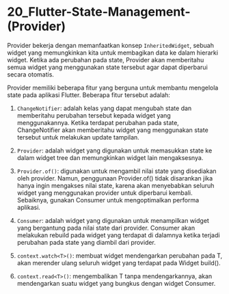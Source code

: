 # 20_Flutter-State-Management-(Provider)

Provider bekerja dengan memanfaatkan konsep ``InheritedWidget``, sebuah widget yang memungkinkan kita untuk membagikan data ke dalam hierarki widget. Ketika ada perubahan pada state, Provider akan memberitahu semua widget yang menggunakan state tersebut agar dapat diperbarui secara otomatis.

Provider memiliki beberapa fitur yang berguna untuk membantu mengelola state pada aplikasi Flutter. Beberapa fitur tersebut adalah:

1. ``ChangeNotifier``: adalah kelas yang dapat mengubah state dan memberitahu perubahan tersebut kepada widget yang menggunakannya. Ketika terdapat perubahan pada state, ChangeNotifier akan memberitahu widget yang menggunakan state tersebut untuk melakukan update tampilan.

2. ``Provider``: adalah widget yang digunakan untuk memasukkan state ke dalam widget tree dan memungkinkan widget lain mengaksesnya.

3. ``Provider.of()``: digunakan untuk mengambil nilai state yang disediakan oleh provider. Namun, penggunaan Provider.of() tidak disarankan jika hanya ingin mengakses nilai state, karena akan menyebabkan seluruh widget yang menggunakan provider untuk diperbarui kembali. Sebaiknya, gunakan Consumer untuk mengoptimalkan performa aplikasi.

4. ``Consumer``: adalah widget yang digunakan untuk menampilkan widget yang bergantung pada nilai state dari provider. Consumer akan melakukan rebuild pada widget yang terdapat di dalamnya ketika terjadi perubahan pada state yang diambil dari provider.

5. ``context.watch<T>()``: membuat widget mendengarkan perubahan pada T, akan merender ulang seluruh widget yang terdapat pada Widget build().

6. ``context.read<T>()``: mengembalikan T tanpa mendengarkannya, akan mendengarkan suatu widget yang bungkus dengan widget Consumer.